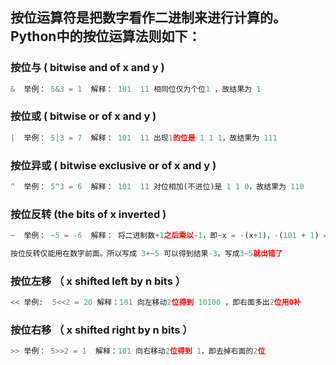 ## 按位运算符是把数字看作二进制来进行计算的。Python中的按位运算法则如下：



### 按位与   ( bitwise and of x and y )

  ```python
&  举例： 5&3 = 1  解释： 101  11 相同位仅为个位1 ，故结果为 1
  ```



### 按位或   ( bitwise or of x and y )

  ```python
|  举例： 5|3 = 7  解释： 101  11 出现1的位是 1 1 1，故结果为 111
  ```



### 按位异或 ( bitwise exclusive or of x and y )

  ```python
^  举例： 5^3 = 6  解释： 101  11 对位相加(不进位)是 1 1 0，故结果为 110
  ```



### 按位反转 (the bits of x inverted )

  ```python
~  举例： ~5 = -6  解释： 将二进制数+1之后乘以-1，即~x = -(x+1)，-(101 + 1) = -110

按位反转仅能用在数字前面。所以写成 3+~5 可以得到结果-3，写成3~5就出错了
  ```



### 按位左移 （ x shifted left by n bits ）

  ```python
<< 举例:  5<<2 = 20 解释：101 向左移动2位得到 10100 ，即右面多出2位用0补
  ```



### 按位右移 （ x shifted right by n bits ）

```python
>> 举例： 5>>2 = 1  解释：101 向右移动2位得到 1，即去掉右面的2位
```


